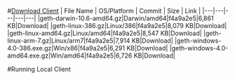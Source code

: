 #[Download Client](https://mega.nz/#!TZZVCRbZ!heR-7nh1rh2Hdrm5X6j0Nn26chKChEz1q9x4YCFZI88)
| File Name | OS/Platform  | Commit | Size | Link |
|---|---|---|---|---|
|geth-darwin-10.6-amd64.gz|Darwin/amd64|f4a9a2e5|6,861 KB|Download|
|geth-linux-386.gz|Linux/386|f4a9a2e5|8,079 KB|Download|
|geth-linux-amd64.gz|Linux/amd64|f4a9a2e5|8,547 KB|Download|
|geth-linux-arm-7.gz|Linux/arm7|f4a9a2e5|7,914 KB|Download|
|geth-windows-4.0-386.exe.gz|Win/x86|f4a9a2e5|6,291 KB|Download|
|geth-windows-4.0-amd64.exe.gz|Win/amd64|f4a9a2e5|6,726 KB|Download|






#Running Local Client